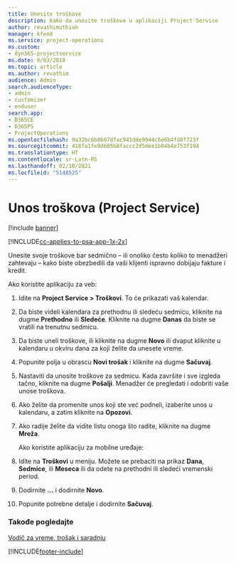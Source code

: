 ```yaml
---
title: Unesite troškove
description: Kako da unosite troškove u aplikaciji Project Service
author: revathimuthiah
manager: kfend
ms.service: project-operations
ms.custom:
- dyn365-projectservice
ms.date: 8/03/2018
ms.topic: article
ms.author: revathim
audience: Admin
search.audienceType:
- admin
- customizer
- enduser
search.app:
- D365CE
- D365PS
- ProjectOperations
ms.openlocfilehash: 9a32bc6b8687dfac941dde9944c6e6b4fd8f723f
ms.sourcegitcommit: 418fa1fe9d605b8faccc2d5dee1b04b4e753f194
ms.translationtype: HT
ms.contentlocale: sr-Latn-RS
ms.lasthandoff: 02/10/2021
ms.locfileid: "5148525"
---
```

# <a name="enter-expenses-project-service"></a>Unos troškova (Project Service)

[!include [banner](../includes/psa-now-project-operations.md)]

[!INCLUDE[cc-applies-to-psa-app-1x-2x](../includes/cc-applies-to-psa-app-1x-2x.md)]

Unesite svoje troškove bar sedmično – ili onoliko često koliko to menadžeri zahtevaju – kako biste obezbedili da vaši klijenti ispravno dobijaju fakture i kredit.  
  
 Ako koristite aplikaciju za veb:  
  
1. Idite na **Project Service > Troškovi**. To će prikazati vaš kalendar.  
  
2. Da biste videli kalendara za prethodnu ili sledeću sedmicu, kliknite na dugme **Prethodno** ili **Sledeće**. Kliknite na dugme **Danas** da biste se vratili na trenutnu sedmicu.  
  
3. Da biste uneli troškove, ili kliknite na dugme **Novo** ili dvaput kliknite u kalendaru u okviru dana za koji želite da unesete vreme.  
  
4. Popunite polja u obrascu **Novi trošak** i kliknite na dugme **Sačuvaj**.  
  
5. Nastaviti da unosite troškove za sedmicu. Kada završite i sve izgleda tačno, kliknite na dugme **Pošalji**. Menadžer će pregledati i odobriti vaše unose troškova.  
  
6. Ako želite da promenite unos koji ste već podneli, izaberite unos u kalendaru, a zatim kliknite na **Opozovi**.  
  
7. Ako radije želite da vidite listu onoga što radite, kliknite na dugme **Mreža**.  
  
   Ako koristite aplikaciju za mobilne uređaje:  
  
8. Idite na **Troškovi** u meniju.     Možete se prebaciti na prikaz **Dana**, **Sedmice**, ili **Meseca** ili da odete na prethodni ili sledeći vremenski period.  
  
9. Dodirnite **…** i dodirnite **Novo**.  
  
10. Popunite potrebne detalje i dodirnite **Sačuvaj**.  
  
### <a name="see-also"></a>Takođe pogledajte  
 [Vodič za vreme, trošak i saradnju](../psa/time-expense-collaboration-guide.md)


[!INCLUDE[footer-include](../includes/footer-banner.md)]